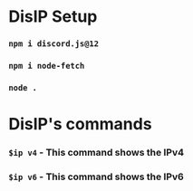 # DisIP Setup
### `npm i discord.js@12`
### `npm i node-fetch`
### `node .`
# DisIP's commands
### `$ip v4` - This command shows the IPv4
### `$ip v6` - This command shows the IPv6
